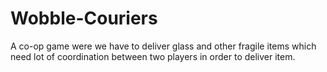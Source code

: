 # Wobble-Couriers
A co-op game were we have to deliver glass and other fragile items which need lot of coordination between two players in order to deliver item.
